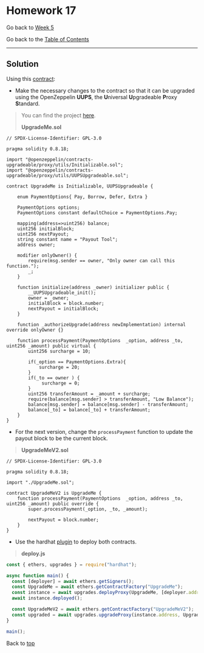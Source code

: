 # Homework 17

Go back to [Week 5](/Week%205/week-5-homeworks-solutions.md)

Go back to the [Table of Contents](/README.md)

---

## Solution

Using this [contract](https://gist.github.com/extropyCoder/11df000e4b0d7c94510fbd84e19f9650):
- Make the necessary changes to the contract so that it can be upgraded using the OpenZeppelin **UUPS**, the **U**niversal **U**pgradeable **P**roxy **S**tandard.
>You can find the project [here](/Week%205/Day%202/UpgradeMe/).
>
>**UpgradeMe.sol**

```solidity
// SPDX-License-Identifier: GPL-3.0

pragma solidity 0.8.18;

import "@openzeppelin/contracts-upgradeable/proxy/utils/Initializable.sol";
import "@openzeppelin/contracts-upgradeable/proxy/utils/UUPSUpgradeable.sol";

contract UpgradeMe is Initializable, UUPSUpgradeable {

    enum PaymentOptions{ Pay, Borrow, Defer, Extra }

    PaymentOptions options;
    PaymentOptions constant defaultChoice = PaymentOptions.Pay;

    mapping(address=>uint256) balance;
    uint256 initialBlock;
    uint256 nextPayout;
    string constant name = "Payout Tool";
    address owner;

    modifier onlyOwner() {
        require(msg.sender == owner, "Only owner can call this function.");
        _;
    }

    function initialize(address _owner) initializer public {
        __UUPSUpgradeable_init();
        owner = _owner;
        initialBlock = block.number;
        nextPayout = initialBlock;
    }

    function _authorizeUpgrade(address newImplementation) internal override onlyOwner {}

    function processPayment(PaymentOptions  _option, address _to, uint256 _amount) public virtual {
        uint256 surcharge = 10;

        if(_option == PaymentOptions.Extra){
            surcharge = 20;
        }
        if(_to == owner ) {
             surcharge = 0;
        }
        uint256 transferAmount = _amount + surcharge; 
        require(balance[msg.sender] > transferAmount, "Low Balance"); 
        balance[msg.sender] = balance[msg.sender] - transferAmount;
        balance[_to] = balance[_to] + transferAmount; 
    }
}
```

- For the next version, change the `processPayment` function to update the payout block to be the current block.
>**UpgradeMeV2.sol**

```solidity
// SPDX-License-Identifier: GPL-3.0

pragma solidity 0.8.18;

import "./UpgradeMe.sol";

contract UpgradeMeV2 is UpgradeMe {
    function processPayment(PaymentOptions  _option, address _to, uint256 _amount) public override {
        super.processPayment(_option, _to, _amount);

        nextPayout = block.number;
    }
}
```

- Use the hardhat [plugin](https://docs.openzeppelin.com/upgrades-plugins/1.x/#install-hardhat) to deploy both contracts.
>**deploy.js**

```javascript
const { ethers, upgrades } = require("hardhat");

async function main() {
  const [deployer] = await ethers.getSigners();
  const UpgradeMe = await ethers.getContractFactory("UpgradeMe");
  const instance = await upgrades.deployProxy(UpgradeMe, [deployer.address]);
  await instance.deployed();

  const UpgradeMeV2 = await ethers.getContractFactory("UpgradeMeV2");
  const upgraded = await upgrades.upgradeProxy(instance.address, UpgradeMeV2);
}

main();
```

Back to [top](#homework-17)